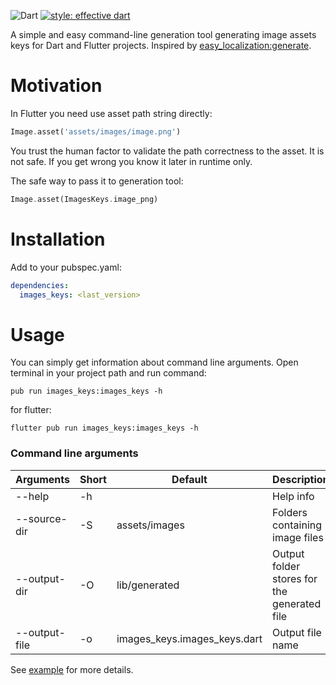 ![Dart](https://github.com/DmitryVoronko/images_keys/workflows/Dart/badge.svg)
[![style: effective dart](https://img.shields.io/badge/style-effective_dart-40c4ff.svg)](https://pub.dev/packages/effective_dart)

A simple and easy command-line generation tool generating image assets keys for Dart and Flutter projects. 
Inspired by [easy_localization:generate](https://github.com/aissat/easy_localization#-code-generation).

# Motivation

In Flutter you need use asset path string directly:

```dart
Image.asset('assets/images/image.png')
```

You trust the human factor to validate the path correctness to the asset. It is not safe.
If you get wrong you know it later in runtime only.

The safe way to pass it to generation tool:

```dart
Image.asset(ImagesKeys.image_png)
```

# Installation

Add to your pubspec.yaml:

```yaml
dependencies:
  images_keys: <last_version>
```

# Usage

You can simply get information about command line arguments. 
Open terminal in your project path and run command:

```cli
pub run images_keys:images_keys -h
```

for flutter:

```cli
flutter pub run images_keys:images_keys -h
```

### Command line arguments

| Arguments | Short |  Default | Description |
| ------ | ------ |  ------ | ------ |
| --help | -h |  | Help info |
| --source-dir | -S | assets/images | Folders containing image files |
| --output-dir | -O | lib/generated | Output folder stores for the generated file |
| --output-file | -o | images_keys.images_keys.dart | Output file name |

See [example](example/README.md) for more details.